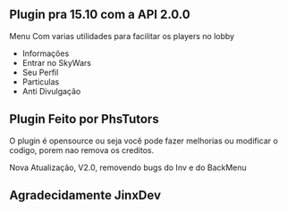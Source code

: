 ## Plugin pra 15.10 com a API 2.0.0

<p> Menu Com varias utilidades para facilitar os players no lobby</p>

* Informações
* Entrar no SkyWars
* Seu Perfil
* Particulas
* Anti Divulgação

## Plugin Feito por PhsTutors

<p> O plugin é opensource ou seja você pode fazer melhorias ou modificar o codigo, porem nao remova os creditos. </p>
<p> Nova Atualização, V2.0, removendo bugs do Inv e do BackMenu</p>

## Agradecidamente JinxDev

